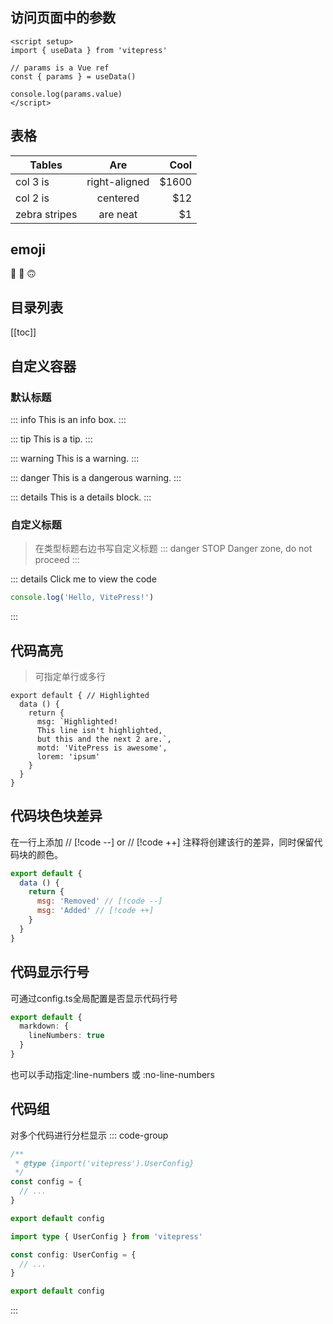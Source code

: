 ## 访问页面中的参数

```vue
<script setup>
import { useData } from 'vitepress'

// params is a Vue ref
const { params } = useData()

console.log(params.value)
</script>
```

<script setup>
  import { useData } from 'vitepress'

// params is a Vue ref
const all = useData()

console.log(all)
</script>


## 表格
| Tables        |      Are      |  Cool |
| ------------- | :-----------: | ----: |
| col 3 is      | right-aligned | $1600 |
| col 2 is      |   centered    |   $12 |
| zebra stripes |   are neat    |    $1 |

## emoji
:tada: :100: 
🙃

## 目录列表
[[toc]] 

## 自定义容器

### 默认标题
::: info
This is an info box.
:::

::: tip
This is a tip.
:::

::: warning
This is a warning.
:::

::: danger
This is a dangerous warning.
:::

::: details
This is a details block.
:::

### 自定义标题
> 在类型标题右边书写自定义标题
::: danger STOP
Danger zone, do not proceed
:::

::: details Click me to view the code
```js
console.log('Hello, VitePress!')
```
:::

## 代码高亮
> 可指定单行或多行
```js{1,4,6-8}
export default { // Highlighted
  data () {
    return {
      msg: `Highlighted!
      This line isn't highlighted,
      but this and the next 2 are.`,
      motd: 'VitePress is awesome',
      lorem: 'ipsum'
    }
  }
}
```

## 代码块色块差异
在一行上添加 // [!code --] or // [!code ++] 注释将创建该行的差异，同时保留代码块的颜色。
```js
export default {
  data () {
    return {
      msg: 'Removed' // [!code --]
      msg: 'Added' // [!code ++]
    }
  }
}
```

## 代码显示行号
可通过config.ts全局配置是否显示代码行号
```ts
export default {
  markdown: {
    lineNumbers: true
  }
}
```
也可以手动指定:line-numbers 或 :no-line-numbers


## 代码组
对多个代码进行分栏显示
::: code-group

```js [config.js]
/**
 * @type {import('vitepress').UserConfig}
 */
const config = {
  // ...
}

export default config
```

```ts [config.ts]
import type { UserConfig } from 'vitepress'

const config: UserConfig = {
  // ...
}

export default config
```

:::

